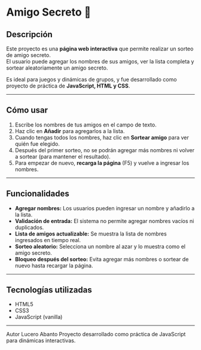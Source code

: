 # Amigo Secreto 🎁

## Descripción
Este proyecto es una **página web interactiva** que permite realizar un sorteo de amigo secreto.  
El usuario puede agregar los nombres de sus amigos, ver la lista completa y sortear aleatoriamente un amigo secreto.  

Es ideal para juegos y dinámicas de grupos, y fue desarrollado como proyecto de práctica de **JavaScript, HTML y CSS**.

---

## Cómo usar

1. Escribe los nombres de tus amigos en el campo de texto.
2. Haz clic en **Añadir** para agregarlos a la lista.
3. Cuando tengas todos los nombres, haz clic en **Sortear amigo** para ver quién fue elegido.
4. Después del primer sorteo, no se podrán agregar más nombres ni volver a sortear (para mantener el resultado).  
5. Para empezar de nuevo, **recarga la página** (F5) y vuelve a ingresar los nombres.

---

## Funcionalidades

- **Agregar nombres:** Los usuarios pueden ingresar un nombre y añadirlo a la lista.  
- **Validación de entrada:** El sistema no permite agregar nombres vacíos ni duplicados.  
- **Lista de amigos actualizable:** Se muestra la lista de nombres ingresados en tiempo real.  
- **Sorteo aleatorio:** Selecciona un nombre al azar y lo muestra como el amigo secreto.  
- **Bloqueo después del sorteo:** Evita agregar más nombres o sortear de nuevo hasta recargar la página.

---

## Tecnologías utilizadas

- HTML5
- CSS3
- JavaScript (vanilla)

---

Autor
Lucero Abanto
Proyecto desarrollado como práctica de JavaScript para dinámicas interactivas.
